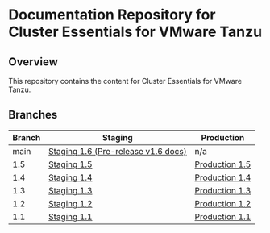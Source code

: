 # Documentation Repository for Cluster Essentials for VMware Tanzu

## Overview

This repository contains the content for Cluster Essentials for VMware Tanzu.

## Branches

| Branch | Staging | Production |
|--------|---------|------------|
| main    | [Staging 1.6 (Pre-release v1.6 docs)](https://docs-staging.vmware.com/en/Cluster-Essentials-for-VMware-Tanzu/1.6/cluster-essentials/deploy.html)    | n/a       |
| 1.5    | [Staging 1.5](https://docs-staging.vmware.com/en/Cluster-Essentials-for-VMware-Tanzu/1.5/cluster-essentials/GUID-deploy.html)    | [Production 1.5](https://docs.vmware.com/en/Cluster-Essentials-for-VMware-Tanzu/1.5/cluster-essentials/GUID-deploy.html)       |
| 1.4    | [Staging 1.4](https://docs-staging.vmware.com/en/Cluster-Essentials-for-VMware-Tanzu/1.4/cluster-essentials/GUID-deploy.html)    | [Production 1.4](https://docs.vmware.com/en/Cluster-Essentials-for-VMware-Tanzu/1.4/cluster-essentials/GUID-deploy.html)       |
| 1.3    | [Staging 1.3](https://docs-staging.vmware.com/en/Cluster-Essentials-for-VMware-Tanzu/1.3/cluster-essentials/GUID-deploy.html)    | [Production 1.3](https://docs.vmware.com/en/Cluster-Essentials-for-VMware-Tanzu/1.3/cluster-essentials/GUID-deploy.html)       |
| 1.2    | [Staging 1.2](https://docs-staging.vmware.com/en/Cluster-Essentials-for-VMware-Tanzu/1.2/cluster-essentials/GUID-deploy.html)    | [Production 1.2](https://docs.vmware.com/en/Cluster-Essentials-for-VMware-Tanzu/1.2/cluster-essentials/GUID-deploy.html)       |
| 1.1   | [Staging 1.1](https://docs-staging.vmware.com/en/Cluster-Essentials-for-VMware-Tanzu/1.1/cluster-essentials/GUID-deploy.html)    | [Production 1.1](https://docs.vmware.com/en/Cluster-Essentials-for-VMware-Tanzu/1.1/cluster-essentials/GUID-deploy.html)       |

